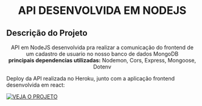<h1 align="center">API DESENVOLVIDA EM NODEJS</h1>

## Descrição do Projeto
<p align="center">API em NodeJS desenvolvida pra realizar a comunicação do frontend de um cadastro de usuario no nosso banco de dados MongoDB<br>
<strong>principais dependencias utilizadas:</strong> Nodemon, Cors, Express, Mongoose, Dotenv </p>

<p>Deploy da API realizada no Heroku, junto com a aplicação frontend desenvolvida em react:</p>

[![VEJA O PROJETO]()](http://freedevs.herokuapp.com/)



